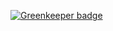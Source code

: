 
[![Greenkeeper badge](https://badges.greenkeeper.io/mikeal/ipfs-npm-rabin-test.svg)](https://greenkeeper.io/)
